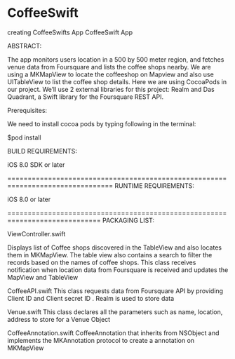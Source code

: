 # CoffeeSwift
creating CoffeeSwifts App
CoffeeSwift App

ABSTRACT:

The app monitors users location in a 500 by 500 meter region, and fetches venue data from Foursquare and lists the coffee shops nearby. We are using a MKMapView to locate the coffeeshop on Mapview and also use UITableView to list the coffee shop details. Here we are using CocoaPods in our project. 
We’ll use 2 external libraries for this project: Realm and Das Quadrant, a Swift library for the Foursquare REST API.

Prerequisites:

We need to install cocoa pods by typing following in the terminal:

$pod install

BUILD REQUIREMENTS:

iOS 8.0 SDK or later

================================================================================
RUNTIME REQUIREMENTS:

iOS 8.0 or later

=============================================================================
PACKAGING LIST:


ViewController.swift

Displays list of Coffee shops discovered in the TableView and also locates them in MKMapView.
The table view also contains a search to filter the records based on the names of coffee shops.
This class receives notification when location data from Foursquare is received and updates the MapView and TableView

CoffeeAPI.swift
This class requests data from Foursquare API by providing Client ID and Client secret ID . Realm is used to store data 

Venue.swift
This class declares all the parameters such as name, location, address to store for a Venue Object 

CoffeeAnnotation.swift
CoffeeAnnotation that inherits from NSObject and implements the MKAnnotation protocol to create a annotation on MKMapView
